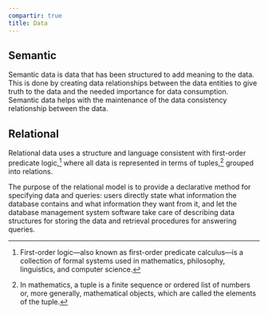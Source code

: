 ```yaml
---
compartir: true
title: Data
---
```

## Semantic

Semantic data is data that has been structured to add meaning to the data. This is done by creating data relationships between the data entities to give truth to the data and the needed importance for data consumption. Semantic data helps with the maintenance of the data consistency relationship between the data.

## Relational

Relational data uses a structure and language consistent with first-order predicate logic,[^1] where all data is represented in terms of tuples,[^2] grouped into relations.

The purpose of the relational model is to provide a declarative method for specifying data and queries: users directly state what information the database contains and what information they want from it, and let the database management system software take care of describing data structures for storing the data and retrieval procedures for answering queries.

[^1]: First-order logic—also known as first-order predicate calculus—is a collection of formal systems used in mathematics, philosophy, linguistics, and computer science.
[^2]: In mathematics, a tuple is a finite sequence or ordered list of numbers or, more generally, mathematical objects, which are called the elements of the tuple.
